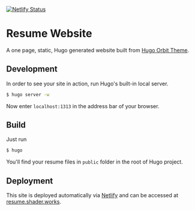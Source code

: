 [![Netlify Status](https://api.netlify.com/api/v1/badges/be8b64f7-3e9d-44bf-a02a-af766cff0d55/deploy-status)](https://app.netlify.com/sites/ecstatic-clarke-f63514/deploys)

# Resume Website
A one page, static, Hugo generated website built from [Hugo Orbit Theme](https://github.com/aerohub/hugo-orbit-theme).

## Development

In order to see your site in action, run Hugo's built-in local server. 
```bash
$ hugo server -w
```
Now enter `localhost:1313` in the address bar of your browser.

## Build

Just run
```bash
$ hugo
```
You'll find your resume files in `public` folder in the root of Hugo project.

## Deployment

This site is deployed automatically via [Netlify](https://www.netlify.com/) and can be accessed at [resume.shader.works](https://resume.shader.works/).
